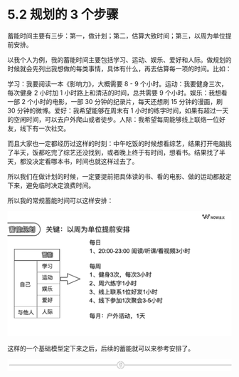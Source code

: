 # 5.2 规划的 3 个步骤

蓄能时间主要有三步：第一，做计划；第二，估算大致时间；第三，以周为单位提前安排。

以我个人为例，我的蓄能时间主要包括学习、运动、娱乐、爱好和人际。做规划的时候就会先列出我想做的每类事情，具体有什么，再去估算每一项的时间。比如：

学习：我要阅读一本《影响力》，大概需要 8 - 9 个小时。运动：我要健身三次，每次健身 2 小时加 1 小时路上和清洁的时间，总共需要 9 个小时。娱乐：我想看一部 2 个小时的电影，一部 30 分钟的纪录片，每天还想刷 15 分钟的漫画，刷 30 分钟的微博。爱好：我希望能够在周末有 1 小时的练字时间，如果有超过一天的空闲时间，可以去户外爬山或者徒步。人际：我希望每周能够线上联络一位好友，线下有一次社交。

而且大家也一定都经历过这样的时刻：中午吃饭的时候想看综艺，结果打开电脑挑了半天，饭都吃完了综艺还没找到，或者晚上终于有时间，想看书。结果找了半天，都没决定看哪本书，时间也就这样过去了。

所以我们在做计划的时候，一定要提前把具体读的书、看的电影、做的运动都敲定下来，避免临时决定浪费时间。

所以我的常规蓄能时间可以这样安排：

![](img/22f07284264a80d1f1a52f2c2e69d6f4.png)

这样的一个基础模型定下来之后，后续的蓄能就可以来参考安排了。

![](img/e573a089fa5c69c53659d55b676d2c92.png)